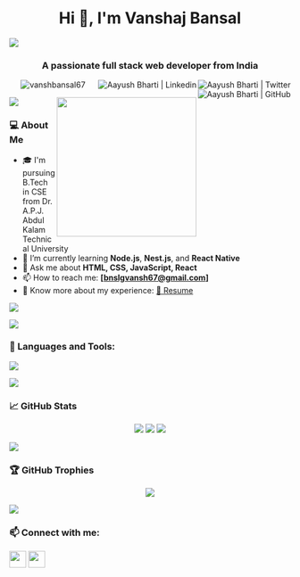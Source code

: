 <h1 align="center">Hi 👋, I'm Vanshaj Bansal</h1>
<img src="https://user-images.githubusercontent.com/73097560/115834477-dbab4500-a447-11eb-908a-139a6edaec5c.gif"><br>

<h3 align="center">A passionate full stack web developer from India</h3>
<a href="https://x.com/iAayushBharti" target="_blank"><img align="right" src="https://ziadoua.github.io/m3-Markdown-Badges/badges/Twitter/twitter2.svg" alt="Aayush Bharti | Twitter" ></img></a>
<a href="https://linkedin.com/in/iAayushBharti" target="_blank"><img align="right" src="https://ziadoua.github.io/m3-Markdown-Badges/badges/LinkedIn/linkedin2.svg" alt="Aayush Bharti | Linkedin" /></a>
<a href="https://github.com/AayushBharti" target="_blank"><img align="right" src="https://ziadoua.github.io/m3-Markdown-Badges/badges/Github/github2.svg" alt="Aayush Bharti | GitHub" /></a>
<p align="center">
  <img src="https://komarev.com/ghpvc/?username=vanshbansal67&label=Profile%20views&color=0e75b6&style=flat" alt="vanshbansal67" />
</p>

<a href="https://aayushbharti.in/" target="_blank"><img align='right' src='https://user-images.githubusercontent.com/5713670/87202985-820dcb80-c2b6-11ea-9f56-7ec461c497c3.gif' width='250'></a>

<img src="https://user-images.githubusercontent.com/73097560/115834477-dbab4500-a447-11eb-908a-139a6edaec5c.gif"><br>


### 💻 About Me
- 🎓 I'm pursuing B.Tech in CSE from Dr. A.P.J. Abdul Kalam Technical University  
- 🌱 I’m currently learning **Node.js**, **Nest.js**, and **React Native**
- 💬 Ask me about **HTML, CSS, JavaScript, React**
- 📫 How to reach me: **[bnslgvansh67@gmail.com]**
- 📄 Know more about my experience: [📄 Resume](https://1drv.ms/b/c/28ae4eca6b23df40/EY54Lzxa0WpGjX0DuPQrZ_ABSgicxiNx8tYpsxv44HRqcA?e=hPYCzZ)

<img src="https://user-images.githubusercontent.com/73097560/115834477-dbab4500-a447-11eb-908a-139a6edaec5c.gif">

<img src="https://user-images.githubusercontent.com/73097560/115834477-dbab4500-a447-11eb-908a-139a6edaec5c.gif"><br>

### 🚀 Languages and Tools:

<p align="left">
  <img src="https://skillicons.dev/icons?i=html,css,js,react,bootstrap,git,github,vscode" />
</p>

<img src="https://user-images.githubusercontent.com/73097560/115834477-dbab4500-a447-11eb-908a-139a6edaec5c.gif"><br>

### 📈 GitHub Stats

<p align="center">
  <img src="https://github-readme-stats.vercel.app/api?username=vanshbansal67&show_icons=true&theme=tokyonight" />
  <img src="https://github-readme-streak-stats.herokuapp.com/?user=vanshbansal67&theme=tokyonight" />
  <img src="https://github-readme-stats.vercel.app/api/top-langs/?username=vanshbansal67&layout=compact&theme=tokyonight" />
</p>

<img src="https://user-images.githubusercontent.com/73097560/115834477-dbab4500-a447-11eb-908a-139a6edaec5c.gif"><br>

### 🏆 GitHub Trophies

<p align="center">
  <img src="https://github-profile-trophy.vercel.app/?username=vanshbansal67&theme=tokyonight&row=1&column=7" />
</p>

<img src="https://user-images.githubusercontent.com/73097560/115834477-dbab4500-a447-11eb-908a-139a6edaec5c.gif"><br>

### 📫 Connect with me:

<p align="left">
  <a href="https://www.linkedin.com/in/vanshaj-bansal-6a7b72332/" target="blank"><img align="center" src="https://skillicons.dev/icons?i=linkedin" height="30" /></a>
  <a href="bnslgvansh67@gmail.com"><img align="center" src="https://skillicons.dev/icons?i=gmail" height="30" /></a>
</p>
